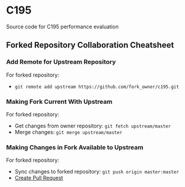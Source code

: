 # C195

Source code for C195 performance evaluation

## Forked Repository Collaboration Cheatsheet

### Add Remote for Upstream Repository

For forked repository:

- `git remote add upstream https://github.com/fork_owner/c195.git`

### Making Fork Current With Upstream

For forked repository:

- Get changes from owner repository: `git fetch upstream/master`
- Merge changes: `git merge upstream/master`

### Making Changes in Fork Available to Upstream

For forked repository:

- Sync changes to forked repository: `git push origin master:master`
- [Create Pull Request](https://github.com/lerwine/C195/compare/master...fork_owner:master)
